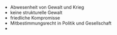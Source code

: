 + Abwesenheit von Gewalt und Krieg
+ keine strukturelle Gewalt
+ friedliche Kompromisse
+ Mitbestimmungsrecht in Politik und Gesellschaft
+ 